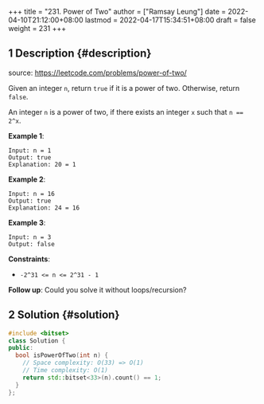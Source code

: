 +++
title = "231. Power of Two"
author = ["Ramsay Leung"]
date = 2022-04-10T21:12:00+08:00
lastmod = 2022-04-17T15:34:51+08:00
draft = false
weight = 231
+++

## <span class="section-num">1</span> Description {#description}

source: <https://leetcode.com/problems/power-of-two/>

Given an integer `n`, return `true` if it is a power of two. Otherwise, return `false`.

An integer `n` is a power of two, if there exists an integer `x` such that `n == 2^x`.

**Example 1**:

```text
Input: n = 1
Output: true
Explanation: 20 = 1
```

**Example 2**:

```text
Input: n = 16
Output: true
Explanation: 24 = 16
```

**Example 3**:

```text
Input: n = 3
Output: false
```

**Constraints**:

-   `-2^31 <= n <= 2^31 - 1`

**Follow up**: Could you solve it without loops/recursion?


## <span class="section-num">2</span> Solution {#solution}

```C++
#include <bitset>
class Solution {
public:
  bool isPowerOfTwo(int n) {
    // Space complexity: O(33) => O(1)
    // Time complexity: O(1)
    return std::bitset<33>(n).count() == 1;
  }
};
```
